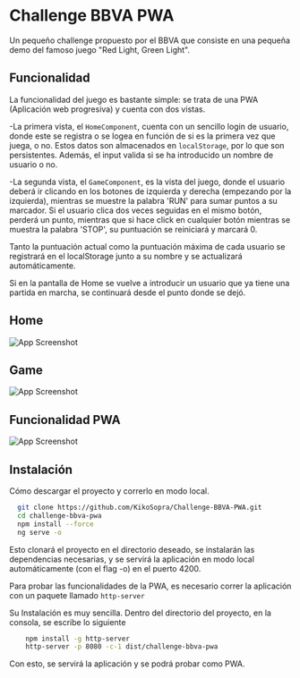 
# Challenge BBVA PWA

Un pequeño challenge propuesto por el BBVA que consiste en una pequeña
demo del famoso juego "Red Light, Green Light".





## Funcionalidad

La funcionalidad del juego es bastante simple: se trata de una PWA
(Aplicación web progresiva) y cuenta con dos vistas.

-La primera vista, el `HomeComponent`, cuenta con un sencillo login
de usuario, donde este se registra o se logea en función de si es
la primera vez que juega, o no. 
Estos datos son almacenados en `localStorage`, por lo que son persistentes.
Además, el input valida si se ha introducido un nombre de usuario o no.

-La segunda vista, el `GameComponent`, es la vista del juego, donde
el usuario deberá ir clicando en los botones de izquierda y derecha
(empezando por la izquierda), mientras se muestre la palabra 'RUN'
para sumar puntos a su marcador.
Si el usuario clica dos veces seguidas en el mismo botón, perderá un punto,
mientras que si hace click en cualquier botón mientras se muestra la 
palabra 'STOP', su puntuación se reiniciará y marcará 0.

Tanto la puntuación actual como la puntuación máxima de cada usuario
se registrará en el localStorage junto a su nombre y se actualizará automáticamente.

Si en la pantalla de Home se vuelve a introducir un usuario que ya tiene
una partida en marcha, se continuará desde el punto donde se dejó.




## Home

![App Screenshot](https://i.imgur.com/OzIRebG.png)

## Game
![App Screenshot](https://i.imgur.com/mH1Ur2s.png)

## Funcionalidad PWA
![App Screenshot](https://i.imgur.com/7gnWzEG.png)
## Instalación

Cómo descargar el proyecto y correrlo en modo local.

```bash
  git clone https://github.com/KikoSopra/Challenge-BBVA-PWA.git
  cd challenge-bbva-pwa
  npm install --force
  ng serve -o
```
Esto clonará el proyecto en el directorio deseado, se instalarán las
dependencias necesarias, y se servirá la aplicación en modo local
automáticamente (con el flag -o) en el puerto 4200.

Para probar las funcionalidades de la PWA, es necesario correr la aplicación
con un paquete llamado `http-server`

Su Instalación es muy sencilla. Dentro del directorio del proyecto,
en la consola, se escribe lo siguiente
```bash
    npm install -g http-server
    http-server -p 8080 -c-1 dist/challenge-bbva-pwa
```
Con esto, se servirá la aplicación y se podrá probar como PWA.

